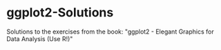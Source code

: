# ggplot2-Solutions
Solutions to the exercises from the book: "ggplot2 - Elegant Graphics for Data Analysis (Use R!)"
